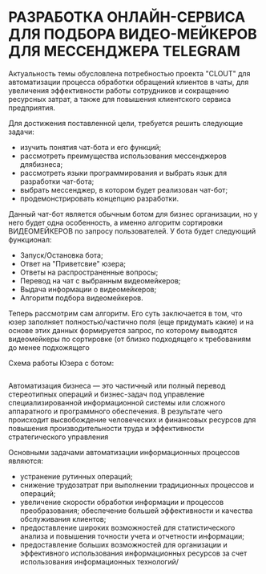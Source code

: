 <h1>РАЗРАБОТКА ОНЛАЙН-СЕРВИСА ДЛЯ ПОДБОРА ВИДЕО-МЕЙКЕРОВ ДЛЯ МЕССЕНДЖЕРА TELEGRAM</h1>
<p>Актуальность темы обусловлена потребностью проекта "CLOUT" для автоматизации процесса обработки обращений клиентов в
чаты, для увеличения эффективности работы сотрудников и сокращению ресурсных затрат, а также для повышения клиентского сервиса предприятия.</p>
<p>Для достижения поставленной цели, требуется решить следующие задачи:</p>
<ul>
  <li>изучить понятия чат-бота и его функций;</li>
  <li>рассмотреть преимущества использования мессенджеров длябизнеса;</li>
  <li>рассмотреть языки программирования и выбрать язык для разработки чат-бота;</li>
  <li>выбрать мессенджер, в котором будет реализован чат-бот;</li>
  <li>продемонстрировать концепцию разработки.</li>
</ul>
<p>Данный чат-бот является обычным ботом для бизнес организации, но у него будет одна особенность, а именно алгоритм сортировки ВИДЕОМЕЙКЕРОВ по запросу пользователей. У бота будет следующий функционал: </p>
<ul>
	<li>Запуск/Остановка бота;</li>
	<li>Ответ на "Приветсвие" юзера;</li>
	<li>Ответы на распространенные вопросы;</li>
	<li>Перевод на чат с выбранным видеомейкеров;</li>
	<li>Выдача информации о видеомейкеров;</li>
	<li>Алгоритм подбора видеомейкеров.</li>
</ul>
<p>Теперь рассмотрим сам алгоритм. Его суть заключается в том, что юзер заполняет полностью/частично поля (еще придумать какие) и на основе этих данных формируется запрос, по которому выводятся видеомейкеры по сортировке (от близко подходящего к требованиям до менее подхожящего</p>
<p>Схема работы Юзера с ботом:</p>
<img src="https://sun9-48.userapi.com/impg/NdoQvcdLEK99YEqgcNyt7JhCgd_kCTa01CH8WQ/iLd8KIXelJg.jpg?size=1014x347&quality=96&sign=8de1630a81e01b14fd0382c71cdf1e53&type=album" alt="">
<p>Автоматизация бизнеса — это частичный или полный перевод стереотипных операций и бизнес-задач под управление специализированной информационной системы или сложного аппаратного и программного обеспечения. В результате чего происходит высвобождение человеческих и финансовых ресурсов для повышения производительности труда и эффективности стратегического управления</p>
<p>Основными задачами автоматизации информационных процессов являются:</p>
<ul>
  <li>устранение рутинных операций;</li>
  <li>снижение трудозатрат при выполнении традиционных процессов и операций;</li>
  <li>увеличение скорости обработки информации и процессов преобразования; обеспечение большей эффективности и качества обслуживания клиентов;</li>
  <li>предоставление широких возможностей для статистического анализа и повышения точности учета и отчетности информации;</li>
  <li>предоставление больших возможностей для организации и эффективного использования информационных ресурсов за счет использования информационных технологий/</li> 
</ul>
